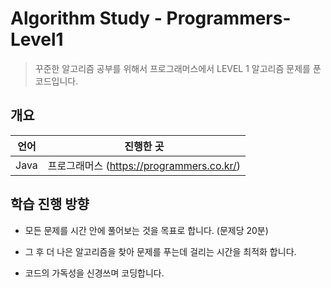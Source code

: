 Algorithm Study - Programmers-Level1
==================


> 꾸준한 알고리즘 공부를 위해서 프로그래머스에서 LEVEL 1 알고리즘 문제를 푼 코드입니다.



## 개요

|언어| 진행한 곳 |
|:---:|:---:|
| Java | 프로그래머스 (https://programmers.co.kr/) |



## 학습 진행 방향

* 모든 문제를 시간 안에 풀어보는 것을 목표로 합니다. (문제당 20분)

* 그 후 더 나은 알고리즘을 찾아 문제를 푸는데 걸리는 시간을 최적화 합니다.

* 코드의 가독성을 신경쓰며 코딩합니다.
